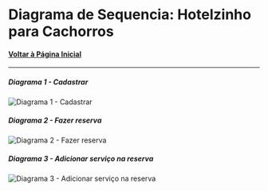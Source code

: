 # Diagrama de Sequencia:  Hotelzinho para Cachorros
#### [Voltar à Página Inicial](https://github.com/renathavictor/DogBnb-APS)
---
##### Diagrama 1 - Cadastrar
![Diagrama 1 - Cadastrar](https://i.imgur.com/e2SjqS6.png "Diagrama 1 - Cadastrar")

##### Diagrama 2 - Fazer reserva
![Diagrama 2 - Fazer reserva](https://i.imgur.com/QXShi9v.jpg "Diagrama 2 - Fazer reserva")

##### Diagrama 3 - Adicionar serviço na reserva
![Diagrama 3 - Adicionar serviço na reserva](https://i.imgur.com/3nPtBze.png "Diagrama 3 - Adicionar serviço na reserva")